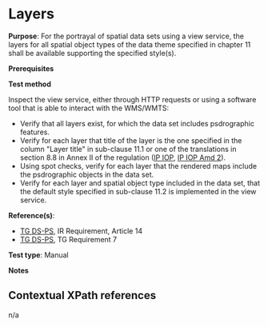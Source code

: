 # Layers

**Purpose**: For the portrayal of spatial data sets using a view service, the layers for all spatial object types of the data theme specified in chapter 11 shall be available supporting the specified style(s).

**Prerequisites**

**Test method**

Inspect the view service, either through HTTP requests or using a software tool that is able to interact with the WMS/WMTS:
 
* Verify that all layers exist, for which the data set includes psdrographic features.
* Verify for each layer that title of the layer is the one specified in the column "Layer title" in sub-clause 11.1 or one of the translations in section 8.8 in Annex II of the regulation ([IP IOP](http://inspire.ec.europa.eu/id/ats/data-ps/3.2/ps-portrayal/README#ref_IR_IOP), [IP IOP Amd 2](http://inspire.ec.europa.eu/id/ats/data-ps/3.2/ps-portrayal/README#ref_IR_IOP_Amd2)). 
* Using spot checks, verify for each layer that the rendered maps include the psdrographic objects in the data set.
* Verify for each layer and spatial object type included in the data set, that the default style specified in sub-clause 11.2 is implemented in the view service.

**Reference(s)**:

* [TG DS-PS](http://inspire.ec.europa.eu/id/ats/data-ps/3.2/ps-portrayal/README#ref_TG_DS_PS), IR Requirement, Article 14
* [TG DS-PS](http://inspire.ec.europa.eu/id/ats/data-ps/3.2/ps-portrayal/README#ref_TG_DS_PS), TG Requirement 7

**Test type**: Manual

**Notes**

## Contextual XPath references

n/a
